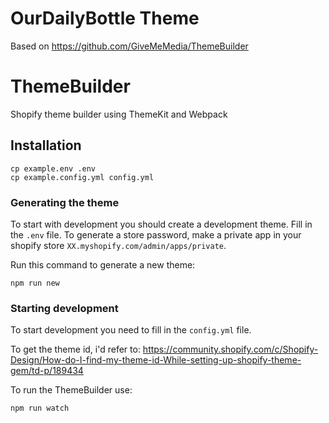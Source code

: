 # OurDailyBottle Theme
Based on https://github.com/GiveMeMedia/ThemeBuilder
# ThemeBuilder
Shopify theme builder using ThemeKit and Webpack

## Installation
```shell
cp example.env .env
cp example.config.yml config.yml
```
### Generating the theme
To start with development you should create a development theme.
Fill in the `.env` file. To generate a store password, make a private app in your shopify store `XX.myshopify.com/admin/apps/private`.

Run this command to generate a new theme:
```shell
npm run new
```

### Starting development
To start development you need to fill in the `config.yml` file. 

To get the theme id, i'd refer to: https://community.shopify.com/c/Shopify-Design/How-do-I-find-my-theme-id-While-setting-up-shopify-theme-gem/td-p/189434

To run the ThemeBuilder use:
```shell
npm run watch
```
